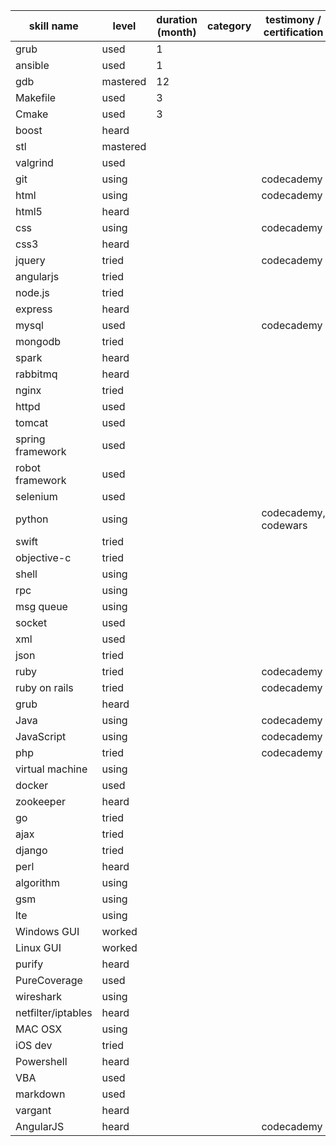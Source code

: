 |skill name | level | duration (month) | category |testimony / certification | projects |
|-----------|-------|------------------| ---------|--------------------------|----------|
|grub  |  used  |  1 |  |  |  |
|ansible  |  used  |  1  |  |  |  |
|gdb  |  mastered  |  12 |  |  |  |
|Makefile  |  used  |  3 |  |  |  |
|Cmake  |  used  |  3  |  |  |  |
|boost  |  heard  |  |  |  |  |
|stl  |  mastered  |  |  |  |  |
|valgrind  |  used  |  |  |  |  |
|git  |  using  |  |  | codecademy |  |
|html  |  using  |  |  | codecademy |  |
|html5  |  heard  |  |  |  |  |
|css  |  using  |  |  | codecademy |  |
|css3  |  heard  |  |  |  |  |
|jquery  |  tried  |  |  | codecademy |  |
|angularjs  |  tried  |  |  |  |  |
|node.js  |  tried  |  |  |  |  |
|express  |  heard  |  |  |  |  |
|mysql  |  used  |  |  | codecademy |  |
|mongodb  |  tried  |  |  |  |  |
|spark  |  heard  |  |  |  |  |
|rabbitmq  |  heard  |  |  |  |  |
|nginx  |  tried  |  |  |  |  |
|httpd  |  used  |  |  |  |  |
|tomcat  |  used  |  |  |  |  |
|spring framework  |  used  |  |  |  |  |
|robot framework  |  used  |  |  |  |  |
|selenium  |  used  |  |  |  |  |
|python  |  using  |  |  | codecademy, codewars |  |
|swift  |  tried  |  |  |  |  |
|objective-c  |  tried  |  |  |  |  |
|shell  |  using  |  |  |  |  |
|rpc  |  using  |  |  |  |  |
|msg queue  |  using  |  |  |  |  |
|socket  |  used  |  |  |  |  |
|xml  |  used  |  |  |  |  |
|json  |  tried  |  |  |  |  |
|ruby  |  tried  |  |  | codecademy |  |
|ruby on rails  |  tried  |  |  | codecademy |  |
|grub  |  heard  |  |  |  |  |
|Java  |  using  |  |  | codecademy |  |
|JavaScript  |  using  |  |  | codecademy |  |
|php  |  tried  |  |  | codecademy |  |
|virtual machine  |  using  |  |  |  |  |
|docker  |  used  |  |  |  |  |
|zookeeper  |  heard  |  |  |  |  |
|go  |  tried  |  |  |  |  |
|ajax  |  tried  |  |  |  |  |
|django  |  tried  |  |  |  |  |
|perl  |  heard  |  |  |  |  |
|algorithm  |  using  |  |  |  |  |
|gsm  |  using  |  |  |  |  |
|lte  |  using  |  |  |  |  |
|Windows GUI  |  worked  |  |  |  |  |
|Linux GUI  |  worked  |  |  |  |  |
|purify  |  heard  |  |  |  |  |
|PureCoverage  |  used  |  |  |  |  |
|wireshark  |  using  |  |  |  |  |
|netfilter/iptables  |  heard  |  |  |  |  |
|MAC OSX  |  using  |  |  |  |  |
|iOS dev  |  tried  |  |  |  |  |
|Powershell  |  heard  |  |  |  |  |
|VBA  |  used  |  |  |  |  |
|markdown  |  used  |  |  |  |  |
|vargant  |  heard  |  |  |  |  |
|AngularJS  |  heard  |  |  | codecademy |  |
